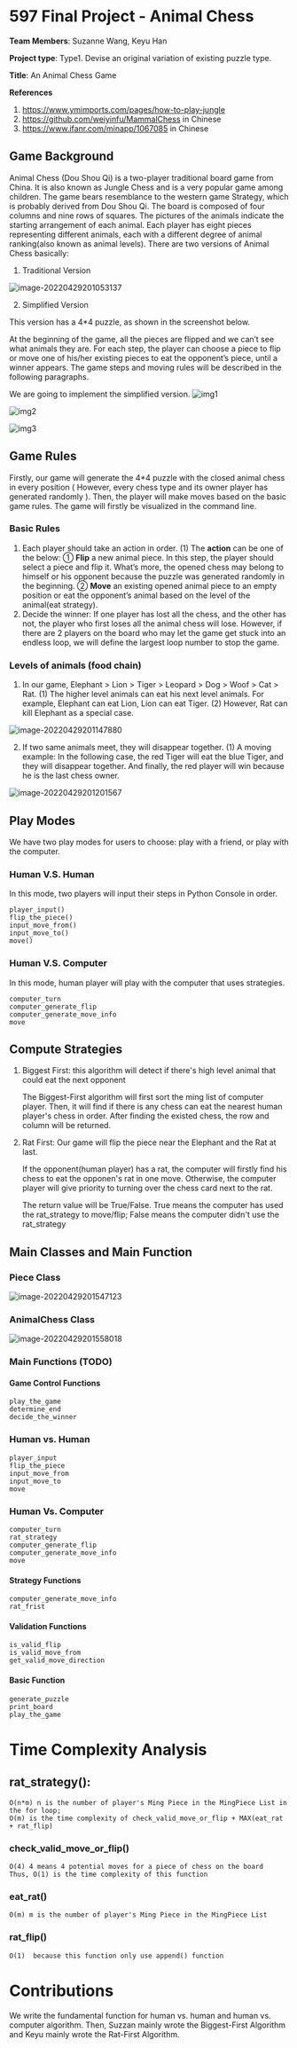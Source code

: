 # 597 Final Project - Animal Chess
**Team Members**: Suzanne Wang, Keyu Han <br>

**Project type**: Type1. Devise an original variation of existing puzzle type. <br>

**Title**: An Animal Chess Game <br>

**References**
1. https://www.ymimports.com/pages/how-to-play-jungle
2. https://github.com/weiyinfu/MammalChess  in Chinese
3. https://www.ifanr.com/minapp/1067085 in Chinese

## Game Background
Animal Chess (Dou Shou Qi) is a two-player traditional board game from China. It is also known as Jungle Chess and is a very popular game among children. The game bears resemblance to the western game Strategy, which is probably derived from Dou Shou Qi.
The board is composed of four columns and nine rows of squares. The pictures of the animals indicate the starting arrangement of each animal.
Each player has eight pieces representing different animals, each with a different degree of animal ranking(also known as animal levels). 
There are two versions of Animal Chess basically: 

1. Traditional Version

![image-20220429201053137](img/image-20220429201053137.png)

2. Simplified Version

This version has a  4*4 puzzle, as shown in the screenshot below.

At the beginning of the game, all the pieces are flipped and we can’t see what animals they are. For each step, the player can choose a piece to flip or move one of his/her existing pieces to eat the opponent’s piece, until a winner appears. The game steps and moving rules will be described in the following paragraphs.

We are going to implement the simplified version.
![img1](img/img1.png)

![img2](img/img2.png)

![img3](img/img3.png)

## Game Rules
Firstly, our game will generate the 4*4 puzzle with the closed animal chess in every position ( However, every chess type and its owner player has generated randomly ). Then, the player will make moves based on the basic game rules.  The game will firstly be visualized in the command line.

### Basic Rules

1. Each player should take an action in order.
(1) The **action** can be one of the below:
	① **Flip** a new animal piece.
		In this step, the player should select a piece and flip it. What’s more, the opened chess may belong to himself or his opponent because the puzzle was generated randomly in the beginning.
	② **Move** an existing opened animal piece to an empty position or eat the opponent’s animal based on the level of the animal(eat strategy).
2. Decide the winner:  If one player has lost all the chess, and the other has not, the player who first loses all the animal chess will lose. However, if there are 2 players on the board who may let the game get stuck into an endless loop, we will define the largest loop number to stop the game.

### Levels of animals (food chain)

1. In our game, Elephant > Lion > Tiger > Leopard > Dog > Woof > Cat > Rat.
(1) The higher level animals can eat his next level animals.
For example, Elephant can eat Lion, Lion can eat Tiger.
(2) However, Rat can kill Elephant as a special case.

![image-20220429201147880](img/image-20220429201147880.png)

2. If two same animals meet, they will disappear together.
(1) A moving example: In the following case, the red Tiger will eat the blue Tiger, and they will disappear together. And finally, the red player will win because he is the last chess owner.

![image-20220429201201567](img/image-20220429201201567.png)

## Play Modes
We have two play modes for users to choose: play with a friend, or play with the computer.
### Human V.S. Human

In this mode, two players will input their steps in Python Console in order.

```
player_input()
flip_the_piece()
input_move_from()
input_move_to()
move()
```

### Human V.S. Computer

In this mode, human player will play with the computer that uses strategies.

```
computer_turn
computer_generate_flip
computer_generate_move_info
move
```


## Compute Strategies

1. Biggest First: this algorithm will detect if there's high level animal that could eat the next opponent

    The Biggest-First algorithm will first sort the ming list of computer player. Then, it will find if there is any chess can eat the nearest human player's chess in order. After finding the existed chess, the row and column will be returned. 

2. Rat First: Our game will flip the piece near the Elephant and the Rat at last.

	If the opponent(human player) has a rat, the computer will firstly find his chess to eat the opponen's rat in one move. Otherwise, the computer player will give priority to turning over the chess card next to the rat.
	
	The return value will be True/False. True means the computer has used the rat_strategy to move/flip; False means the computer didn't use the rat_strategy

## Main Classes and Main Function
### Piece Class

![image-20220429201547123](img/image-20220429201547123.png)

### AnimalChess Class

![image-20220429201558018](img/image-20220429201558018.png)

### Main Functions (TODO)

#### Game Control Functions

```
play_the_game
determine_end
decide_the_winner
```

### Human vs. Human
```
player_input
flip_the_piece
input_move_from
input_move_to
move
```

### Human Vs. Computer
```commandline
computer_turn
rat_strategy
computer_generate_flip
computer_generate_move_info
move
```

#### Strategy Functions
```
computer_generate_move_info 
rat_frist
```


#### Validation Functions
```commandline
is_valid_flip  
is_valid_move_from 
get_valid_move_direction
```


#### Basic Function
```commandline
generate_puzzle
print_board
play_the_game
```


# Time Complexity Analysis

## rat_strategy():
	O(n*m) n is the number of player's Ming Piece in the MingPiece List in the for loop; 
	O(m) is the time complexity of check_valid_move_or_flip + MAX(eat_rat + rat_flip)

### check_valid_move_or_flip()
	O(4) 4 means 4 potential moves for a piece of chess on the board
	Thus, O(1) is the time complexity of this function
### eat_rat()
	O(m) m is the number of player's Ming Piece in the MingPiece List

### rat_flip()
	O(1)  because this function only use append() function 



# Contributions
We write the fundamental function for human vs. human and human vs. computer algorithm. Then, Suzzan mainly wrote the Biggest-First Algorithm and Keyu mainly wrote the Rat-First Algorithm.
